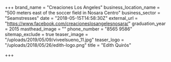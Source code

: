 +++
brand_name = "Creaciones Los Angeles"
business_location_name = "500 meters east of the soccer field in Nosara Centro"
business_sector = "Seamstresses"
date = "2018-05-15T14:58:30Z"
external_url = "https://www.facebook.com/creacioneslosangelesnosara/"
graduation_year = 2015
masthead_image = ""
phone_number = "8565 9586"
sitemap_exclude = true
teaser_image = "/uploads/2019/05/09/viveelsueno_11.jpg"
teaser_logo = "/uploads/2018/05/26/edith-logo.png"
title = "Edith Quirós"

+++
